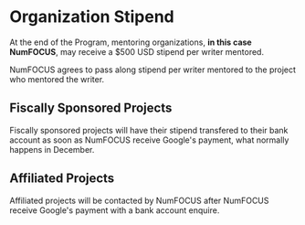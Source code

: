 # Organization Stipend

At the end of the Program, mentoring organizations, **in this case NumFOCUS**,
may receive a $500 USD stipend per writer mentored.

NumFOCUS agrees to pass along stipend per writer mentored to the project who
mentored the writer.

## Fiscally Sponsored Projects

Fiscally sponsored projects will have their stipend transfered to their bank
account as soon as NumFOCUS receive Google's payment, what normally happens in
December.

## Affiliated Projects

Affiliated projects will be contacted by NumFOCUS after NumFOCUS receive
Google's payment with a bank account enquire.
